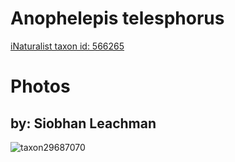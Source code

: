 
Anophelepis telesphorus
=======================
  
[iNaturalist taxon id: 566265](https://www.inaturalist.org/taxa/566265)
# Photos

## by: Siobhan Leachman
  
![taxon29687070](https://inaturalist-open-data.s3.amazonaws.com/photos/32794518/medium.jpeg)